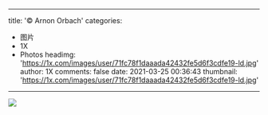 
---
title: '© Arnon Orbach'
categories: 
 - 图片
 - 1X
 - Photos
headimg: 'https://1x.com/images/user/71fc78f1daaada42432fe5d6f3cdfe19-ld.jpg'
author: 1X
comments: false
date: 2021-03-25 00:36:43
thumbnail: 'https://1x.com/images/user/71fc78f1daaada42432fe5d6f3cdfe19-ld.jpg'
---

<div>   
<img src="https://1x.com/images/user/71fc78f1daaada42432fe5d6f3cdfe19-ld.jpg" referrerpolicy="no-referrer">  
</div>
            
